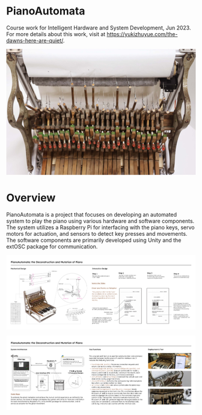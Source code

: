 # PianoAutomata
Course work for Intelligent Hardware and System Development, Jun 2023. For more details about this work, visit at https://yukizhuyue.com/the-dawns-here-are-quiet/.


![Project Cover Image](cover/cover.jpg)


# Overview
PianoAutomata is a project that focuses on developing an automated system to play the piano using various hardware and software components. The system utilizes a Raspberry Pi for interfacing with the piano keys, servo motors for actuation, and sensors to detect key presses and movements. The software components are primarily developed using Unity and the extOSC package for communication.

![Interaction](cover/interaction.png)

![System Architecture](cover/system_architecture.png)
